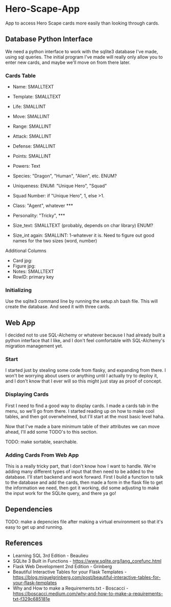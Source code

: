 # Hero-Scape-App
App to access Hero Scape cards more easily than looking through cards. 

## Database Python Interface
We need a python interface to work with the sqlite3 database I've made, using sql queries. The initial program I've made will really only allow you to enter new cards, and maybe we'll move on from there later.

### Cards Table
* Name: SMALLTEXT
* Template: SMALLTEXT

* Life: SMALLINT
* Move: SMALLINT
* Range: SMALLINT
* Attack: SMALLINT
* Defense: SMALLINT
* Points: SMALLINT


* Powers: Text


* Species: "Dragon", "Human", "Alien", etc. ENUM?
* Uniqueness: ENUM: "Unique Hero", "Squad"
* Squad Number: if "Unique Hero", 1, else >1.
* Class: "Agent", whatever ***
* Personality: "Tricky", ***
* Size_text: SMALLTEXT (probably, depends on char library) ENUM?
* Size_int again: SMALLINT: 1-whatever it is. Need to figure out good names for the two sizes (word, number)

Additional Columns
* Card jpg:
* Figure jpg:
* Notes: SMALLTEXT
* RowID: primary key

### Initializing
Use the sqlite3 command line by running the setup.sh bash file. This will create the database. And seed it with three cards.

## Web App
I decided not to use SQL-Alchemy or whatever because I had already built a python interface that I like, and I don't feel comfortable with SQL-Alchemy's migration management yet.

### Start
I started just by stealing some code from flasky, and expanding from there. I won't be worrying about users or anything until I actually try to deploy it, and I don't know that I ever will so this might just stay as proof of concept. 

### Displaying Cards
First I need to find a good way to display cards. I made a cards tab in the menu, so we'll go from there. I started reading up on how to make cool tables, and then got overwhelmed, but I'll start at the most basic level haha. 

Now that I've made a bare minimum table of their attributes we can move ahead, I'll add some TODO's to this section.

TODO: make sortable, searchable.

### Adding Cards From Web App
This is a really tricky part, that I don't know how I want to handle. We're adding many different types of input that then need to be added to the database. I'll start backend and work forward. First I build a function to talk to the database and add the cards, then made a form in the flask file to get the information we need, then got it working, did some adjusting to make the input work for the SQLite query, and there ya go!

## Dependencies
TODO: make a depencies file after making a virtual environment so that it's easy to get up and running.

## References
* Learning SQL 3rd Edition - Beaulieu
* SQLite 3 Built in Functions - https://www.sqlite.org/lang_corefunc.html
* Flask Web Development 2nd Edition - Grinberg
* Beautiful Interactive Tables for your Flask Templates - https://blog.miguelgrinberg.com/post/beautiful-interactive-tables-for-your-flask-templates
* Why and How to make a Requirements.txt - Boscacci - https://boscacci.medium.com/why-and-how-to-make-a-requirements-txt-f329c685181e

